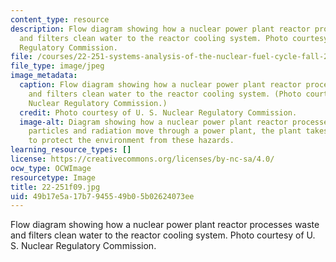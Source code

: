 ```yaml
---
content_type: resource
description: Flow diagram showing how a nuclear power plant reactor processes waste
  and filters clean water to the reactor cooling system. Photo courtesy of U. S. Nuclear
  Regulatory Commission.
file: /courses/22-251-systems-analysis-of-the-nuclear-fuel-cycle-fall-2009/49b17e5a17b7945549b05b02624073ee_22-251f09.jpg
file_type: image/jpeg
image_metadata:
  caption: Flow diagram showing how a nuclear power plant reactor processes waste
    and filters clean water to the reactor cooling system. (Photo courtesy of U. S.
    Nuclear Regulatory Commission.)
  credit: Photo courtesy of U. S. Nuclear Regulatory Commission.
  image-alt: Diagram showing how a nuclear power plant reactor processes waste. As
    particles and radiation move through a power plant, the plant takes special precautions
    to protect the environment from these hazards.
learning_resource_types: []
license: https://creativecommons.org/licenses/by-nc-sa/4.0/
ocw_type: OCWImage
resourcetype: Image
title: 22-251f09.jpg
uid: 49b17e5a-17b7-9455-49b0-5b02624073ee
---
```

Flow diagram showing how a nuclear power plant reactor processes waste and filters clean water to the reactor cooling system. Photo courtesy of U. S. Nuclear Regulatory Commission.